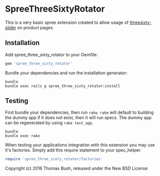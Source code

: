 SpreeThreeSixtyRotator
======================

This is a very basic spree extension created to allow usage of [threesixty-slider](https://github.com/creativeaura/threesixty-slider) on product pages.

Installation
------------

Add spree_three_sixty_rotator to your Gemfile:

```ruby
gem 'spree_three_sixty_rotator'
```

Bundle your dependencies and run the installation generator:

```shell
bundle
bundle exec rails g spree_three_sixty_rotator:install
```

Testing
-------

First bundle your dependencies, then run `rake`. `rake` will default to building the dummy app if it does not exist, then it will run specs. The dummy app can be regenerated by using `rake test_app`.

```shell
bundle
bundle exec rake
```

When testing your applications integration with this extension you may use it's factories.
Simply add this require statement to your spec_helper:

```ruby
require 'spree_three_sixty_rotator/factories'
```

Copyright (c) 2016 Thomas Bush, released under the New BSD License
